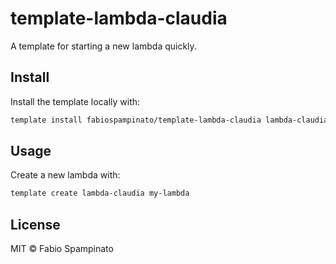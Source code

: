 # template-lambda-claudia

A template for starting a new lambda quickly.

## Install

Install the template locally with:

```sh
template install fabiospampinato/template-lambda-claudia lambda-claudia
```

## Usage

Create a new lambda with:

```sh
template create lambda-claudia my-lambda
```

## License

MIT © Fabio Spampinato
